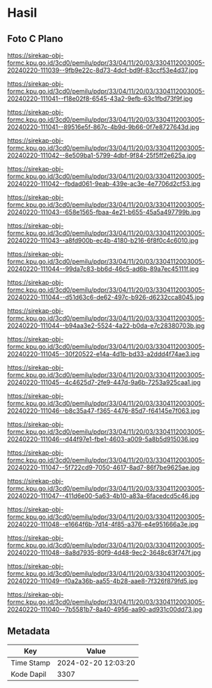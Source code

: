 # Hasil

## Foto C Plano

https://sirekap-obj-formc.kpu.go.id/3cd0/pemilu/pdpr/33/04/11/20/03/3304112003005-20240220-111039--9fb9e22c-8d73-4dcf-bd9f-83ccf53e4d37.jpg

https://sirekap-obj-formc.kpu.go.id/3cd0/pemilu/pdpr/33/04/11/20/03/3304112003005-20240220-111041--f18e02f8-6545-43a2-9efb-63c1fbd73f9f.jpg

https://sirekap-obj-formc.kpu.go.id/3cd0/pemilu/pdpr/33/04/11/20/03/3304112003005-20240220-111041--89516e5f-867c-4b9d-9b66-0f7e8727643d.jpg

https://sirekap-obj-formc.kpu.go.id/3cd0/pemilu/pdpr/33/04/11/20/03/3304112003005-20240220-111042--8e509ba1-5799-4dbf-9f84-25f5ff2e625a.jpg

https://sirekap-obj-formc.kpu.go.id/3cd0/pemilu/pdpr/33/04/11/20/03/3304112003005-20240220-111042--fbdad061-9eab-439e-ac3e-4e7706d2cf53.jpg

https://sirekap-obj-formc.kpu.go.id/3cd0/pemilu/pdpr/33/04/11/20/03/3304112003005-20240220-111043--658e1565-fbaa-4e21-b655-45a5a497799b.jpg

https://sirekap-obj-formc.kpu.go.id/3cd0/pemilu/pdpr/33/04/11/20/03/3304112003005-20240220-111043--a8fd900b-ec4b-4180-b216-6f8f0c4c6010.jpg

https://sirekap-obj-formc.kpu.go.id/3cd0/pemilu/pdpr/33/04/11/20/03/3304112003005-20240220-111044--99da7c83-bb6d-46c5-ad6b-89a7ec45111f.jpg

https://sirekap-obj-formc.kpu.go.id/3cd0/pemilu/pdpr/33/04/11/20/03/3304112003005-20240220-111044--d51d63c6-de62-497c-b926-d6232cca8045.jpg

https://sirekap-obj-formc.kpu.go.id/3cd0/pemilu/pdpr/33/04/11/20/03/3304112003005-20240220-111044--b94aa3e2-5524-4a22-b0da-e7c28380703b.jpg

https://sirekap-obj-formc.kpu.go.id/3cd0/pemilu/pdpr/33/04/11/20/03/3304112003005-20240220-111045--30f20522-e14a-4d1b-bd33-a2ddd4f74ae3.jpg

https://sirekap-obj-formc.kpu.go.id/3cd0/pemilu/pdpr/33/04/11/20/03/3304112003005-20240220-111045--4c4625d7-2fe9-447d-9a6b-7253a925caa1.jpg

https://sirekap-obj-formc.kpu.go.id/3cd0/pemilu/pdpr/33/04/11/20/03/3304112003005-20240220-111046--b8c35a47-f365-4476-85d7-f64145e7f063.jpg

https://sirekap-obj-formc.kpu.go.id/3cd0/pemilu/pdpr/33/04/11/20/03/3304112003005-20240220-111046--d44f97e1-fbe1-4603-a009-5a8b5d915036.jpg

https://sirekap-obj-formc.kpu.go.id/3cd0/pemilu/pdpr/33/04/11/20/03/3304112003005-20240220-111047--5f722cd9-7050-4617-8ad7-86f7be9625ae.jpg

https://sirekap-obj-formc.kpu.go.id/3cd0/pemilu/pdpr/33/04/11/20/03/3304112003005-20240220-111047--411d6e00-5a63-4b10-a83a-6facedcd5c46.jpg

https://sirekap-obj-formc.kpu.go.id/3cd0/pemilu/pdpr/33/04/11/20/03/3304112003005-20240220-111048--e1664f6b-7d14-4f85-a376-e4e951666a3e.jpg

https://sirekap-obj-formc.kpu.go.id/3cd0/pemilu/pdpr/33/04/11/20/03/3304112003005-20240220-111048--8a8d7935-80f9-4d48-9ec2-3648c63f747f.jpg

https://sirekap-obj-formc.kpu.go.id/3cd0/pemilu/pdpr/33/04/11/20/03/3304112003005-20240220-111049--f0a2a36b-aa55-4b28-aae8-7f326f879fd5.jpg

https://sirekap-obj-formc.kpu.go.id/3cd0/pemilu/pdpr/33/04/11/20/03/3304112003005-20240220-111040--7b5581b7-8a40-4956-aa90-ad931c00dd73.jpg


## Metadata

| Key        | Value               |
| ---------- | ------------------- |
| Time Stamp | 2024-02-20 12:03:20 |
| Kode Dapil | 3307                |



